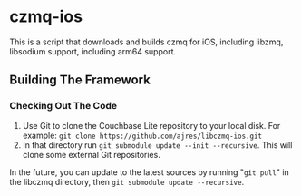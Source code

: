 czmq-ios
========

This is a script that downloads and builds czmq for iOS, including libzmq, libsodium support, including arm64 support.

## Building The Framework ##

### Checking Out The Code

 1. Use Git to clone the Couchbase Lite repository to your local disk. For example: 
 ```git clone https://github.com/ajres/libczmq-ios.git```
 2. In that directory run `git submodule update --init --recursive`. This will clone some external Git repositories.
 
In the future, you can update to the latest sources by running "`git pull`" in the libczmq directory, then `git submodule update --recursive`.
